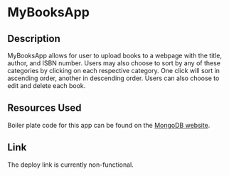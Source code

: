 # MyBooksApp

## Description

MyBooksApp allows for user to upload books to a webpage with the title, author, and ISBN number. Users may also choose to sort by any of these categories by clicking on each respective category. One click will sort in ascending order, another in descending order. Users can also choose to edit and delete each book.

## Resources Used

Boiler plate code for this app can be found on the [MongoDB website](https://www.mongodb.com/resources/languages/mern-stack-tutorial).

## Link

The deploy link is currently non-functional.
